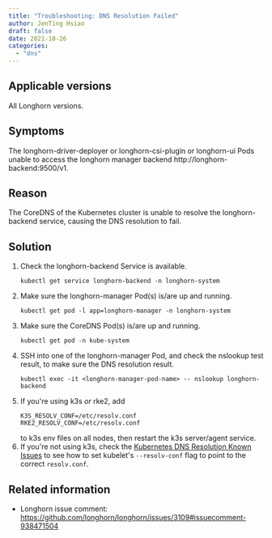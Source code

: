 ```yaml
---
title: "Troubleshooting: DNS Resolution Failed"
author: JenTing Hsiao
draft: false
date: 2021-10-26
categories:
  - "dns"
---
```


## Applicable versions

All Longhorn versions.

## Symptoms

The longhorn-driver-deployer or longhorn-csi-plugin or longhorn-ui Pods unable to access the longhorn manager backend http://longhorn-backend:9500/v1.

## Reason

The CoreDNS of the Kubernetes cluster is unable to resolve the longhorn-backend service, causing the DNS resolution to fail.

## Solution

1. Check the longhorn-backend Service is available.
   ```shell
   kubectl get service longhorn-backend -n longhorn-system
   ```
2. Make sure the longhorn-manager Pod(s) is/are up and running.
   ```shell
   kubectl get pod -l app=longhorn-manager -n longhorn-system
   ```
3. Make sure the CoreDNS Pod(s) is/are up and running.
   ```shell
   kubectl get pod -n kube-system
   ```
4. SSH into one of the longhorn-manager Pod, and check the nslookup test result, to make sure the DNS resolution result.
   ```shell
   kubectl exec -it <longhorn-manager-pod-name> -- nslookup longhorn-backend
   ```
5. If you're using k3s _or_ rke2, add
   ```shell
   K3S_RESOLV_CONF=/etc/resolv.conf
   RKE2_RESOLV_CONF=/etc/resolv.conf
   ```
   to k3s env files on all nodes, then restart the k3s server/agent service.
6. If you're not using k3s, check the [Kubernetes DNS Resolution Known Issues](https://kubernetes.io/docs/tasks/administer-cluster/dns-debugging-resolution/#known-issues) to see how to set kubelet's `--resolv-conf` flag to point to the correct `resolv.conf`.

## Related information

- Longhorn issue comment: https://github.com/longhorn/longhorn/issues/3109#issuecomment-938471504
